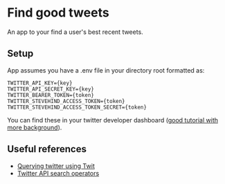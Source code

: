 # Find good tweets
An app to your find a user's best recent tweets.

## Setup
App assumes you have a .env file in your directory root formatted as:
```
TWITTER_API_KEY={key}
TWITTER_API_SECRET_KEY={key}
TWITTER_BEARER_TOKEN={token}
TWITTER_STEVEHIND_ACCESS_TOKEN={token}
TWITTER_STEVEHIND_ACCESS_TOKEN_SECRET={token}
```
You can find these in your twitter developer dashboard ([good tutorial with more background](https://blog.dennisokeeffe.com/blog/2020-07-11-twitter-bot/)).

## Useful references
* [Querying twitter using Twit](https://github.com/ttezel/twit)
* [Twitter API search operators](https://developer.twitter.com/en/docs/twitter-api/v1/tweets/search/guides/standard-operators)
